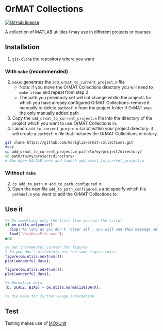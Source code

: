 # OrMAT Collections
[![GitHub license](https://img.shields.io/github/license/moriglia/ormat-collections)](https://github.com/moriglia/ormat-collections/blob/master/LICENSE)

A collection of MATLAB utilities I may use in different projects or courses

## Installation
1. `git-clone` the repository where you want

### With `make` (recommended)
2. `make`: generates the `add_ormat_to_current_project.m` file
	- Note: if you move the OrMAT Collections directory
	  you will need to `make clean` and repeat from step 2
	- The path you previously set will not change whitin the
	  projects for which you have already configured OrMAT Collections:
	  remove it manually or delete `pathdef.m` from the project folder
	  if OrMAT was the only manually added path
3. Copy the `add_ormat_to_current_project.m` file into the directory
   of the project which you want to use OrMAT Collections in.
4. Launch `add_to_current_projec.m` script within your project directory:
   it will create a `pathdef.m` file that includes the OrMAT Collections directory.

```bash
git clone https://github.com/moriglia/ormat-collections.git
make
cp add_ormat_to_current_project.m path/to/my/project/directory/
cd path/to/my/project/directory/
# Now open MALTAB here and launch add_ormat_to_current_project.m
```

### Without `make`
2. `cp add_to_path.m add_to_path_configured.m`
3. Open the new file `add_to_path_configured.m`
  and specify which file `pathdef.m` you want to add the OrMAT Collections to.

## Use it
```MATLAB
%% Do something only the first time you run the script
if om.utils.onlyonce()
  disp("As long as you don't 'clear all', you will see this message only once");
  load('VeryHugeFile.mat');
end

%% Get incremental counter for figures
% So you don't mistakenly use the same figure twice
figure(om.utils.nextnum());
plot(wonderful_data);

figure(om.utils.nextnum());
plot(wonderful_data);

%% Normalize data
[D, SCALE, BIAS] = om.utils.normalize(DATA);

%% Use help for further usage information
```

## Test
Testing makes use of [MOxUnit](https://github.com/MOxUnit/MOxUnit)
